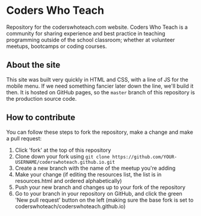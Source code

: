# Coders Who Teach

Repository for the coderswhoteach.com website. Coders Who Teach is a community for sharing experience and best practice in teaching programming outside of the school classroom; whether at volunteer meetups, bootcamps or coding courses.

## About the site

This site was built very quickly in HTML and CSS, with a line of JS for the mobile menu. If we need something fancier later down the line, we'll build it then. It is hosted on GitHub pages, so the `master` branch of this repository is the production source code.

## How to contribute

You can follow these steps to fork the repository, make a change and make a pull request:

1. Click 'fork' at the top of this repository
2. Clone down your fork using `git clone https://github.com/YOUR-USERNAME/coderswhoteach.github.io.git`
3. Create a new branch with the name of the meetup you're adding
4. Make your change (if editing the resources list, the list is in resources.html and ordered alphabetically)
5. Push your new branch and changes up to your fork of the repository
6. Go to your branch in your repository on GitHub, and click the green 'New pull request' button on the left (making sure the base fork is set to coderswhoteach/coderswhoteach.github.io)